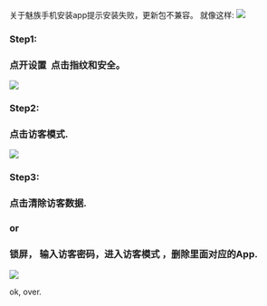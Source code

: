 关于魅族手机安装app提示安装失败，更新包不兼容。
就像这样:
![](http://upload-images.jianshu.io/upload_images/1709375-85bc48d7a0dd7a90?imageMogr2/auto-orient/strip%7CimageView2/2/w/1240)

### Step1: 
### 点开设置  点击指纹和安全。 

![](http://upload-images.jianshu.io/upload_images/1709375-e384cf24bb3d4713?imageMogr2/auto-orient/strip%7CimageView2/2/w/1240)

### Step2:  
### 点击访客模式.

![](http://upload-images.jianshu.io/upload_images/1709375-c68f1ff0b5fdc5a0?imageMogr2/auto-orient/strip%7CimageView2/2/w/1240)

### Step3:  
### 点击清除访客数据. 
### or
### 锁屏， 输入访客密码，进入访客模式 ，删除里面对应的App.
![](http://upload-images.jianshu.io/upload_images/1709375-c87cce40c399201d?imageMogr2/auto-orient/strip%7CimageView2/2/w/1240)

ok, over.
